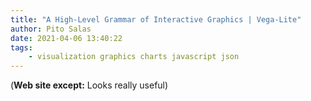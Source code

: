```yaml
---
title: "A High-Level Grammar of Interactive Graphics | Vega-Lite"
author: Pito Salas
date: 2021-04-06 13:40:22
tags:
    - visualization graphics charts javascript json
---
```


(**Web site except:** Looks really useful) 
